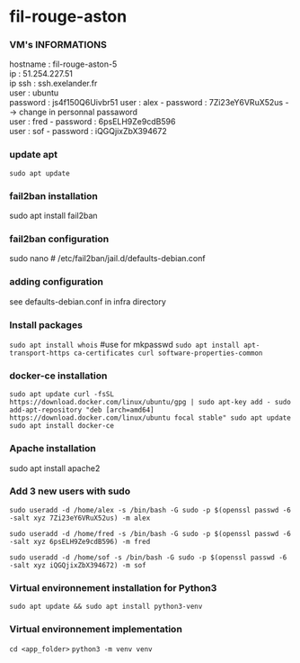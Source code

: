 # fil-rouge-aston

### VM's INFORMATIONS
hostname : fil-rouge-aston-5    \
ip : 51.254.227.51              \
ip ssh : ssh.exelander.fr       \
user : ubuntu                   \
password : js4f150Q6Uivbr51
user : alex - password : 7Zi23eY6VRuX52us   --> change in personnal passaword     \
user : fred - password : 6psELH9Ze9cdB596        \
user : sof  - password : iQGQjixZbX394672

### update apt
`sudo apt update`

### fail2ban installation
sudo apt install fail2ban

### fail2ban configuration
sudo nano # /etc/fail2ban/jail.d/defaults-debian.conf
### adding configuration
see defaults-debian.conf in infra directory


### Install packages
`sudo apt install whois` #use for mkpasswd
`sudo apt install apt-transport-https ca-certificates curl software-properties-common`

### docker-ce installation
`sudo apt update
curl -fsSL https://download.docker.com/linux/ubuntu/gpg | sudo apt-key add -
sudo add-apt-repository "deb [arch=amd64] https://download.docker.com/linux/ubuntu focal stable"
sudo apt update
sudo apt install docker-ce`

### Apache installation
sudo apt install apache2

### Add 3 new users with sudo

`sudo useradd -d /home/alex -s /bin/bash -G sudo -p $(openssl passwd -6 -salt xyz 7Zi23eY6VRuX52us) -m alex`

`sudo useradd -d /home/fred -s /bin/bash -G sudo -p $(openssl passwd -6 -salt xyz 6psELH9Ze9cdB596) -m fred`

`sudo useradd -d /home/sof -s /bin/bash -G sudo -p $(openssl passwd -6 -salt xyz iQGQjixZbX394672) -m sof`


### Virtual environnement installation for Python3
`sudo apt update && sudo apt install python3-venv`


### Virtual environnement implementation
`cd <app_folder>`
`python3 -m venv venv`

